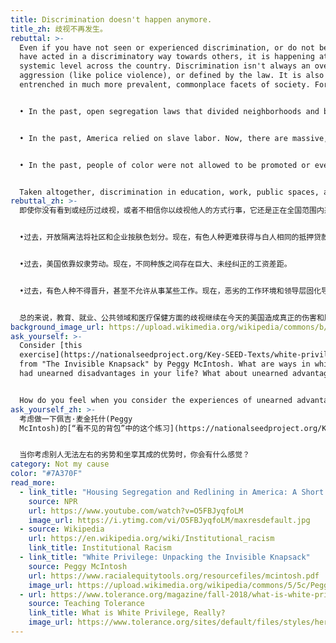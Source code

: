 ```yaml
---
title: Discrimination doesn't happen anymore.
title_zh: 歧视不再发生。
rebuttal: >-
  Even if you have not seen or experienced discrimination, or do not believe you
  have acted in a discriminatory way towards others, it is happening at a
  systemic level across the country. Discrimination isn't always an overt act of
  aggression (like police violence), or defined by the law. It is also
  entrenched in much more prevalent, commonplace facets of society. For example:


  • In the past, open segregation laws that divided neighborhoods and businesses by color. Now, it's more difficult for people of color to get the same mortgage loans as white people.


  • In the past, America relied on slave labor. Now, there are massive, uncorrected wage gaps among different ethnicities.


  • In the past, people of color were not allowed to be promoted or even work certain jobs. Now, a hostile work environment and lack of diversity in leadership leads to fewer opportunities at work and high turnover.


  Taken altogether, discrimination in education, work, public spaces, and health care continue to cause real, though less overt, harm and oppression in America today.
rebuttal_zh: >-
  即使你没有看到或经历过歧视，或者不相信你以歧视他人的方式行事，它还是正在全国范围内系统性地发生。歧视并不总是一种公开地咄咄逼人的行为（如警察暴力），或由法律界定的罪行。它也植根于社会更为普遍、司空见惯的方面。例如：


  •过去，开放隔离法将社区和企业按肤色划分。现在，有色人种更难获得与白人相同的抵押贷款。


  •过去，美国依靠奴隶劳动。现在，不同种族之间存在巨大、未经纠正的工资差距。


  •过去，有色人种不得晋升，甚至不允许从事某些工作。现在，恶劣的工作环境和领导层固化导致有色人种工作机会减少和更高的就业不稳定性。


  总的来说，教育、就业、公共领域和医疗保健方面的歧视继续在今天的美国造成真正的伤害和压迫，尽管不那么明目张胆。
background_image_url: https://upload.wikimedia.org/wikipedia/commons/b/b3/Black_Lives_Matter_Rally_20200605062_%2849975570021%29.jpg
ask_yourself: >-
  Consider [this
  exercise](https://nationalseedproject.org/Key-SEED-Texts/white-privilege-unpacking-the-invisible-knapsack)
  from "The Invisible Knapsack" by Peggy McIntosh. What are ways in which you've
  had unearned disadvantages in your life? What about unearned advantages?


  How do you feel when you consider the experiences of unearned advantage and disadvantages of others?
ask_yourself_zh: >-
  考虑做一下佩吉·麦金托什(Peggy
  McIntosh)的[“看不见的背包”中的这个练习](https://nationalseedproject.org/Key-SEED-Texts/white-privilege-unpacking-the-invisible-knapsack)。你在生活中有什么你无法左右的劣势？还有什么坐享其成的优势呢？


  当你考虑别人无法左右的劣势和坐享其成的优势时，你会有什么感觉？
category: Not my cause
color: "#7A370F"
read_more:
  - link_title: "Housing Segregation and Redlining in America: A Short History"
    source: NPR
    url: https://www.youtube.com/watch?v=O5FBJyqfoLM
    image_url: https://i.ytimg.com/vi/O5FBJyqfoLM/maxresdefault.jpg
  - source: Wikipedia
    url: https://en.wikipedia.org/wiki/Institutional_racism
    link_title: Institutional Racism
  - link_title: "White Privilege: Unpacking the Invisible Knapsack"
    source: Peggy McIntosh
    url: https://www.racialequitytools.org/resourcefiles/mcintosh.pdf
    image_url: https://upload.wikimedia.org/wikipedia/commons/5/5c/Peggy_McIntosh.jpg
  - url: https://www.tolerance.org/magazine/fall-2018/what-is-white-privilege-really
    source: Teaching Tolerance
    link_title: What is White Privilege, Really?
    image_url: https://www.tolerance.org/sites/default/files/styles/hero_images_non_homepage_xl/public/2018-09/TT60-What-Is-White-Privilege-1800x1080.jpg?h=c51c103f&itok=YgMlCt39
---
```

